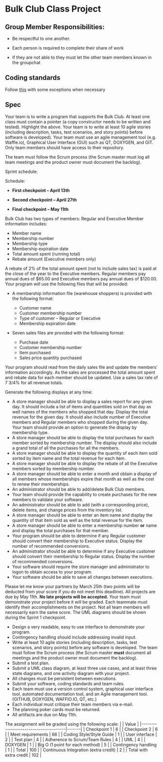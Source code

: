 # Bulk Club Class Project

## Group Member Responsibilities:

* Be respectful to one another.

* Each person is required to complete their share of work

* If they are not able to they must let the other team members known in the groupchat

## Coding standards

Follow [this](https://llvm.org/docs/CodingStandards.html) with some exceptions when necessary

## Spec
Your team is to write a program that supports the Bulk Club.   At least one class must contain a pointer (a copy constructor needs to be written and tested).   Highlight the above.  Your team is to write at least 10 agile stories (including description, tasks, test scenarios, and story points) before software is developed).  Your team must use an agile management tool (e.g. Waffle.io), Graphical User Interface (GUI) such as QT, DOXYGEN, and GIT.    Only team members should have access to their repository.

The team must follow the Scrum process (the Scrum master must log all team meetings and the product owner must document the backlog).

Sprint schedule:

Schedule:

* **First checkpoint – April 13th**

* **Second checkpoint – April 27th**

* **Final checkpoint – May 11th**

Bulk Club has two types of members: Regular and Executive
Member information includes:
* Member name
* Membership number
* Membership type
* Membership expiration date
* Total amount spent (running total)
* Rebate amount (Executive members only)

A rebate of 2% of the total amount spent (not to include sales tax) is paid at the close of the year to the Executive members. Regular members pay annual dues of $65.00 and Executive members pay annual dues of $120.00. Your program will use the following files that will be provided:

* A membership information file (warehouse shoppers) is provided with the following format:
  * Customer name
  * Customer membership number
  * Type of customer – Regular or Executive
  * Membership expiration date

* Seven sales files are provided with the following format:
  * Purchase date
  * Customer membership number
  * Item purchased
  * Sales price quantity purchased

Your program should read from the daily sales file and update the members&#39; information accordingly. As the sales are processed the total amount spent and rebate data for each member should be updated. Use a sales tax rate of 7 3/4% for all revenue totals.

Generate the following displays at any time:

* A store manager should be able to display a sales report for any given day. It should include a list of items and quantities sold on that day as well names of the members who shopped that day.  Display the total revenue for the given day.  It should also include number of Executive members and Regular members who shopped during the given day.  Your team should provide an option to generate the display by membership type.
* A store manager should be able to display the total purchases for each member sorted by membership number.  The display should also include a grand total of all the purchases for all the members.
* A store manager should be able to display the quantity of each item sold sorted by item name and the total revenue for each item.
* A store manager should be able to display the rebate of all the Executive members sorted by membership number.
* A store manager should be able to enter a month and obtain a display of all members whose memberships expire that month as well as the cost to renew their memberships.
* An administrator should be able to add/delete Bulk Club members.
* Your team should provide the capability to create purchases for the new members to validate your software.
* An administrator should be able to add (with a corresponding price), delete items, and change prices from the inventory list.
* A store manager should be able to enter an item name and display the quantity of that item sold as well as the total revenue for the item.
* A store manager should be able to enter a membership number __or__ name and display the total purchases for that member.
* Your program should be able to determine if any Regular customer should convert their membership to Executive status. Display the number of recommended conversions.
* An administrator should be able to determine if any Executive customer should convert their membership to Regular status. Display the number of recommended conversions.
* Your software should require the store manager and administrator to logon to obtain access to your program.
* Your software should be able to save all changes between executions.

Please let me know your partners by March 25th (two points will be deducted from your score if you do not meet this deadline). All projects are due by May 11th.   **No late projects will be accepted.**  Your team must demonstrate your project before it will be graded.   Each teammate must identify their accomplishments on the project. Not all team members will necessarily earn the same score.  The UML diagrams should be shown during the Sprint 1 checkpoint.

* Design a very readable, easy to use interface to demonstrate your program.
* Contingency handling should include addressing invalid input.
* Write at least 10 agile stories (including description, tasks, test scenarios, and story points) before any software is developed.  The team must follow the Scrum process (the Scrum master **must** document all meetings and the product owner must document the backlog).
* Submit a test plan.
* Submit a UML class diagram, at least three use cases, and at least three state diagrams, and one activity diagram with your project.
* All changes must be persistent between executions.
* Submit your software, coding standards and team rules.
* Each team must use a version control system, graphical user interface tool, automated documentation tool, and an Agile management tool. (GITHUB, DOXYGEN, WAFFIO.IO, QT, etc.)
* Each individual must critique their team members via e-mail.
* The planning poker cards must be returned.
* All artifacts are due on May 11th.



The assignment will be graded using the following scale:
|                                       | Value |
|---------------------------------------|-------|
| Checkpoint 1                          | 6     |
| Checkpoint 2                          | 6     |
| Meet requirements                     | 66    |
| Coding Style/Style Guide              | 1     |
| User interface                        | 2     |
| Test plan                             | 4     |
| Adherence to Scrum/Team Rules         | 4     |
| UML                                   | 4     |
| DOXYGEN                               | 1     |
| Big O (1 point for each method)       | 5     |
| Contingency handling                  | 1     |
| Total                                 | 100   |
| Continuous Integration (extra credit) | 2     |
| Total with extra credit               | 102   |
